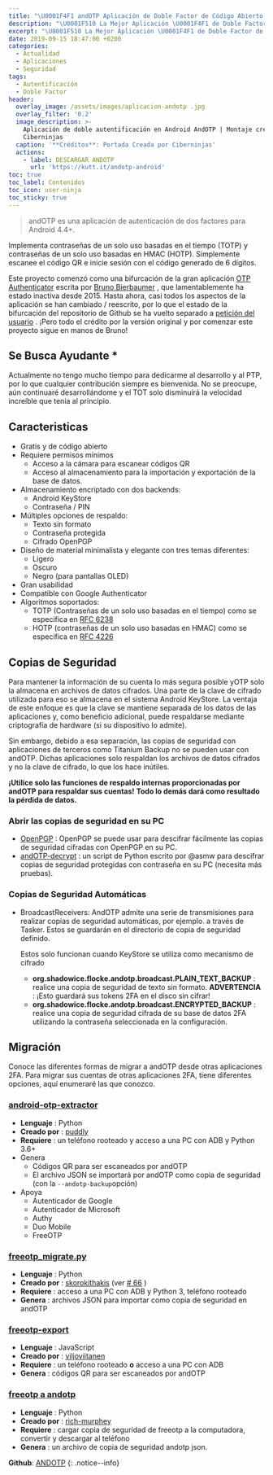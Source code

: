 ```yaml
---
title: "\U0001F4F1 andOTP Aplicación de Doble Factor de Código Abierto para Android"
description: "\U0001F510 La Mejor Aplicación \U0001F4F1 de Doble Factor de Código Abierto para Android"
excerpt: "\U0001F510 La Mejor Aplicación \U0001F4F1 de Doble Factor de Código Abierto para Android"
date: 2019-09-15 18:47:00 +0200
categories:
  - Actualidad
  - Aplicaciones
  - Seguridad
tags:
  - Autentificación
  - Doble Factor
header:
  overlay_image: /assets/images/aplicacion-andotp .jpg
  overlay_filter: '0.2'
  image_description: >-
    Aplicación de doble autentificación en Android AndOTP | Montaje creado por
    Ciberninjas
  caption: '**Créditos**: Portada Creada por Ciberninjas'
  actions:
    - label: DESCARGAR ANDOTP
      url: 'https://kutt.it/andotp-android'
toc: true
toc_label: Contenidos
toc_icon: user-ninja
toc_sticky: true
---
```


> andOTP es una aplicaci&oacute;n de autenticaci&oacute;n de dos factores para Android 4.4+.

Implementa contrase&ntilde;as de un solo uso basadas en el tiempo (TOTP) y contrase&ntilde;as de un solo uso basadas en HMAC (HOTP). Simplemente escanee el c&oacute;digo QR e inicie sesi&oacute;n con el c&oacute;digo generado de 6 d&iacute;gitos.

Este proyecto comenz&oacute; como una bifurcaci&oacute;n de la gran aplicaci&oacute;n [OTP Authenticator](https://github.com/0xbb/otp-authenticator) escrita por [Bruno Bierbaumer](https://github.com/0xbb) , que lamentablemente ha estado inactiva desde 2015. Hasta ahora, casi todos los aspectos de la aplicaci&oacute;n se han cambiado / reescrito, por lo que el estado de la bifurcaci&oacute;n del repositorio de Github se ha vuelto separado a [petici&oacute;n del usuario](https://github.com/andOTP/andOTP/issues/145) . &iexcl;Pero todo el cr&eacute;dito por la versi&oacute;n original y por comenzar este proyecto sigue en manos de Bruno\!

## Se Busca Ayudante \*

Actualmente no tengo mucho tiempo para dedicarme al desarrollo y al PTP, por lo que cualquier contribuci&oacute;n siempre es bienvenida. No se preocupe, a&uacute;n continuar&eacute; desarroll&aacute;ndome y el TOT solo disminuir&aacute; la velocidad incre&iacute;ble que ten&iacute;a al principio.

## Caracteristicas

* Gratis y de c&oacute;digo abierto
* Requiere permisos m&iacute;nimos
  * Acceso a la c&aacute;mara para escanear c&oacute;digos QR
  * Acceso al almacenamiento para la importaci&oacute;n y exportaci&oacute;n de la base de datos.
* Almacenamiento encriptado con dos backends:
  * Android KeyStore
  * Contrase&ntilde;a / PIN
* M&uacute;ltiples opciones de respaldo:
  * Texto sin formato
  * Contrase&ntilde;a protegida
  * Cifrado OpenPGP
* Dise&ntilde;o de material minimalista y elegante con tres temas diferentes:
  * Ligero
  * Oscuro
  * Negro (para pantallas OLED)
* Gran usabilidad
* Compatible con Google Authenticator
* Algoritmos soportados:
  * TOTP (Contrase&ntilde;as de un solo uso basadas en el tiempo) como se especifica en [RFC 6238](https://tools.ietf.org/html/rfc6238)
  * HOTP (contrase&ntilde;as de un solo uso basadas en HMAC) como se especifica en [RFC 4226](https://tools.ietf.org/html/rfc4226)

## Copias de Seguridad

Para mantener la informaci&oacute;n de su cuenta lo m&aacute;s segura posible yOTP solo la almacena en archivos de datos cifrados. Una parte de la clave de cifrado utilizada para eso se almacena en el sistema Android KeyStore. La ventaja de este enfoque es que la clave se mantiene separada de los datos de las aplicaciones y, como beneficio adicional, puede respaldarse mediante criptograf&iacute;a de hardware (si su dispositivo lo admite).

Sin embargo, debido a esa separaci&oacute;n, las copias de seguridad con aplicaciones de terceros como Titanium Backup no se pueden usar con andOTP. Dichas aplicaciones solo respaldan los archivos de datos cifrados y no la clave de cifrado, lo que los hace in&uacute;tiles.

**&iexcl;Utilice solo las funciones de respaldo internas proporcionadas por andOTP para respaldar sus cuentas\!** **Todo lo dem&aacute;s dar&aacute; como resultado la p&eacute;rdida de datos.**

### Abrir las copias de seguridad en su PC

* [OpenPGP](http://openpgp.org/) : OpenPGP se puede usar para descifrar f&aacute;cilmente las copias de seguridad cifradas con OpenPGP en su PC.
* [andOTP-decrypt](https://github.com/asmw/andOTP-decrypt) : un script de Python escrito por @asmw para descifrar copias de seguridad protegidas con contrase&ntilde;a en su PC (necesita m&aacute;s pruebas).

### Copias de Seguridad Autom&aacute;ticas

* BroadcastReceivers: AndOTP admite una serie de transmisiones para realizar copias de seguridad autom&aacute;ticas, por ejemplo. a trav&eacute;s de Tasker. Estos se guardar&aacute;n en el directorio de copia de seguridad definido.

  Estos solo funcionan cuando KeyStore se utiliza como mecanismo de cifrado

  * **org.shadowice.flocke.andotp.broadcast.PLAIN\_TEXT\_BACKUP** : realice una copia de seguridad de texto sin formato. **ADVERTENCIA** : &iexcl;Esto guardar&aacute; sus tokens 2FA en el disco sin cifrar\!
  * **org.shadowice.flocke.andotp.broadcast.ENCRYPTED\_BACKUP** : realice una copia de seguridad cifrada de su base de datos 2FA utilizando la contrase&ntilde;a seleccionada en la configuraci&oacute;n.

## Migraci&oacute;n

Conoce las diferentes formas de migrar a andOTP desde otras aplicaciones 2FA. Para migrar sus cuentas de otras aplicaciones 2FA, tiene diferentes opciones, aqu&iacute; enumerar&eacute; las que conozco.

### [android-otp-extractor](https://github.com/puddly/android-otp-extractor)

* **Lenguaje** : Python
* **Creado por** : [puddly](https://github.com/puddly)
* **Requiere** : un tel&eacute;fono rooteado y acceso a una PC con ADB y Python 3.6+
* Genera
  * C&oacute;digos QR para ser escaneados por andOTP
  * El archivo JSON se importar&aacute; por andOTP como copia de seguridad (con la `--andotp-backup`opci&oacute;n)
* Apoya
  * Autenticador de Google
  * Autenticador de Microsoft
  * Authy
  * Duo Mobile
  * FreeOTP

### [freeotp\_migrate.py](https://www.stavros.io/tips/migrate-freeotp-to-andotp/)

* **Lenguaje** : Python
* **Creado por** : [skorokithakis](https://github.com/skorokithakis) (ver [\# 66](https://github.com/flocke/andOTP/issues/66) )
* **Requiere** : acceso a una PC con ADB y Python 3, tel&eacute;fono rooteado
* **Genera** : archivos JSON para importar como copia de seguridad en andOTP

### [freeotp-export](https://github.com/viljoviitanen/freeotp-export)

* **Lenguaje** : JavaScript
* **Creado por** : [viljoviitanen](https://github.com/viljoviitanen)
* **Requiere** : un tel&eacute;fono rooteado **o** acceso a una PC con ADB
* **Genera** : c&oacute;digos QR para ser escaneados por andOTP

### [freeotp a andotp](https://github.com/rich-murphey/freeotp-to-andotp)

* **Lenguaje** : Python
* **Creado por** : [rich-murphey](https://github.com/rich-murphey)
* **Requiere** : cargar copia de seguridad de freeotp a la computadora, convertir y descargar al tel&eacute;fono
* **Genera** : un archivo de copia de seguridad andotp json.

**Github**\: [ANDOTP](https://kutt.it/andotp-github "Enlace al código de la librería libre de Github del proyecto ANDOTP")
{: .notice--info}
